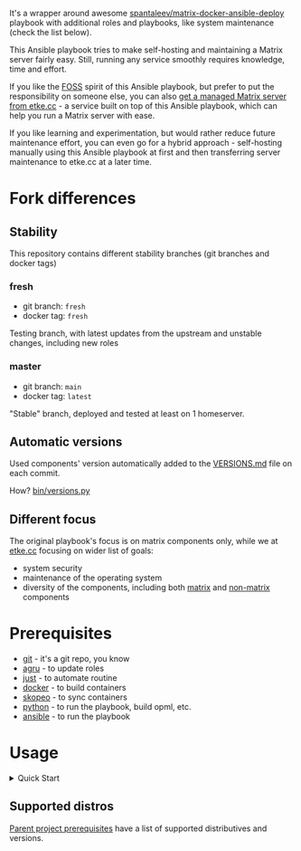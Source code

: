 It's a wrapper around awesome [spantaleev/matrix-docker-ansible-deploy](https://github.com/spantaleev/matrix-docker-ansible-deploy) playbook
with additional roles and playbooks, like system maintenance (check the list below).

This Ansible playbook tries to make self-hosting and maintaining a Matrix server fairly easy. Still, running any service smoothly requires knowledge, time and effort.

If you like the [FOSS](https://en.wikipedia.org/wiki/Free_and_open-source_software) spirit of this Ansible playbook, but prefer to put the responsibility on someone else, you can also [get a managed Matrix server from etke.cc](https://etke.cc/) - a service built on top of this Ansible playbook, which can help you run a Matrix server with ease.

If you like learning and experimentation, but would rather reduce future maintenance effort, you can even go for a hybrid approach - self-hosting manually using this Ansible playbook at first and then transferring server maintenance to etke.cc at a later time.

# Fork differences

## Stability

This repository contains different stability branches (git branches and docker tags)

### fresh

* git branch: `fresh`
* docker tag: `fresh`

Testing branch, with latest updates from the upstream and unstable changes, including new roles

### master

* git branch: `main`
* docker tag: `latest`

"Stable" branch, deployed and tested at least on 1 homeserver.

## Automatic versions

Used components' version automatically added to the [VERSIONS.md](./VERSIONS.md) file on each commit.

How? [bin/versions.py](./bin/versions.py)

## Different focus

The original playbook's focus is on matrix components only, while we at [etke.cc](https://etke.cc) focusing on wider list of goals:

* system security
* maintenance of the operating system
* diversity of the components, including both [matrix](https://github.com/spantaleev/matrix-docker-ansible-deploy) and [non-matrix](https://github.com/mother-of-all-self-hosting/mash-playbook) components

</details>

# Prerequisites

* [git](https://git-scm.com/) - it's a git repo, you know
* [agru](https://github.com/etkecc/agru) - to update roles
* [just](https://just.systems/man/en/) - to automate routine
* [docker](https://www.docker.com/) - to build containers
* [skopeo](https://github.com/containers/skopeo) - to sync containers
* [python](https://www.python.org/) - to run the playbook, build opml, etc.
* [ansible](https://www.ansible.com/) - to run the playbook

# Usage

<details>
<summary>Quick Start</summary>

1. Decide what the domain name will be used for your matrix server ("pretty" domain, like "gitlab.com" or "issuperstar.com" so your mxid will be like "@john:issuperstar.com"), replace `DOMAIN` below with that domain name
2. Run the following commands and read instructions

```bash
# clone that repo
git clone https://github.com/etkecc/ansible.git
cd ansible

# create directory for your server config
mkdir inventory/host_vars/DOMAIN

# copy the example configs
cp .config/examples/hosts inventory/hosts
cp .config/examples/vars.yml inventory/host_vars/DOMAIN/

# edit inventory file and put your server connection details (vim is optional, aye).
# note: replace DOMAIN with your actual base/apex domain name
vim inventory/hosts

# edit your server configuration file
vim inventory/host_vars/DOMAIN/vars.yml
```

and now, follow the [spantaleev/matrix-docker-ansible-deploy documentation](https://github.com/spantaleev/matrix-docker-ansible-deploy/blob/master/docs/README.md)

**NOTE**: For initial server setup use playbook `play/all.yml` (yep, with tags as described in parent project's documentation),
after that you can use playbook `play/matrix.yml`, here is the list of commands to finish initial setup

```bash
# Moving to the grand finale

# Run server setup
just setup-all
```

</details>

## Supported distros

[Parent project prerequisites](https://github.com/spantaleev/matrix-docker-ansible-deploy/blob/master/docs/prerequisites.md#prerequisites) have a list of supported distributives and versions.
